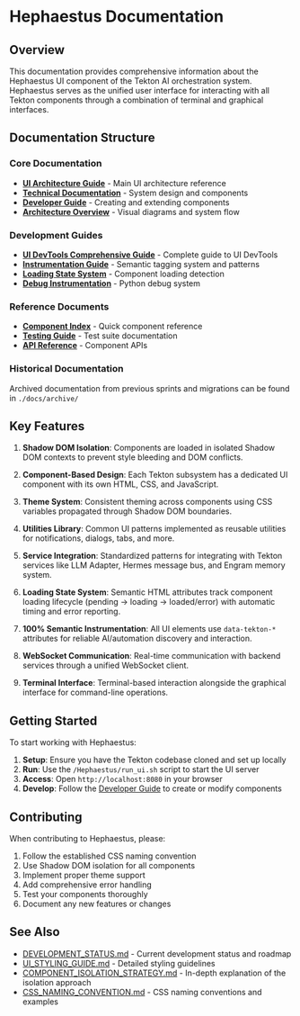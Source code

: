 # Hephaestus Documentation

## Overview

This documentation provides comprehensive information about the Hephaestus UI component of the Tekton AI orchestration system. Hephaestus serves as the unified user interface for interacting with all Tekton components through a combination of terminal and graphical interfaces.

## Documentation Structure

### Core Documentation

- **[UI Architecture Guide](./ui/README.md)** - Main UI architecture reference
- **[Technical Documentation](./technical_documentation.md)** - System design and components
- **[Developer Guide](./developer_guide.md)** - Creating and extending components
- **[Architecture Overview](./architecture.md)** - Visual diagrams and system flow

### Development Guides

- **[UI DevTools Comprehensive Guide](./docs/UI_DEVTOOLS_COMPREHENSIVE_GUIDE.md)** - Complete guide to UI DevTools
- **[Instrumentation Guide](./docs/INSTRUMENTATION_GUIDE.md)** - Semantic tagging system and patterns
- **[Loading State System](./docs/LOADING_STATE_INSTRUMENTATION.md)** - Component loading detection
- **[Debug Instrumentation](./ui/server/README_DEBUG.md)** - Python debug system

### Reference Documents

- **[Component Index](./docs/INSTRUMENTATION_INDEX.md)** - Quick component reference
- **[Testing Guide](./tests/README.md)** - Test suite documentation
- **[API Reference](./docs/api_reference.md)** - Component APIs

### Historical Documentation

Archived documentation from previous sprints and migrations can be found in `./docs/archive/`

## Key Features

1. **Shadow DOM Isolation**: Components are loaded in isolated Shadow DOM contexts to prevent style bleeding and DOM conflicts.

2. **Component-Based Design**: Each Tekton subsystem has a dedicated UI component with its own HTML, CSS, and JavaScript.

3. **Theme System**: Consistent theming across components using CSS variables propagated through Shadow DOM boundaries.

4. **Utilities Library**: Common UI patterns implemented as reusable utilities for notifications, dialogs, tabs, and more.

5. **Service Integration**: Standardized patterns for integrating with Tekton services like LLM Adapter, Hermes message bus, and Engram memory system.

6. **Loading State System**: Semantic HTML attributes track component loading lifecycle (pending → loading → loaded/error) with automatic timing and error reporting.

7. **100% Semantic Instrumentation**: All UI elements use `data-tekton-*` attributes for reliable AI/automation discovery and interaction.

8. **WebSocket Communication**: Real-time communication with backend services through a unified WebSocket client.

9. **Terminal Interface**: Terminal-based interaction alongside the graphical interface for command-line operations.

## Getting Started

To start working with Hephaestus:

1. **Setup**: Ensure you have the Tekton codebase cloned and set up locally
2. **Run**: Use the `/Hephaestus/run_ui.sh` script to start the UI server
3. **Access**: Open `http://localhost:8080` in your browser
4. **Develop**: Follow the [Developer Guide](./developer_guide.md) to create or modify components

## Contributing

When contributing to Hephaestus, please:

1. Follow the established CSS naming convention
2. Use Shadow DOM isolation for all components
3. Implement proper theme support
4. Add comprehensive error handling
5. Test your components thoroughly
6. Document any new features or changes

## See Also

- [DEVELOPMENT_STATUS.md](../DEVELOPMENT_STATUS.md) - Current development status and roadmap
- [UI_STYLING_GUIDE.md](../UI_STYLING_GUIDE.md) - Detailed styling guidelines
- [COMPONENT_ISOLATION_STRATEGY.md](../COMPONENT_ISOLATION_STRATEGY.md) - In-depth explanation of the isolation approach
- [CSS_NAMING_CONVENTION.md](../CSS_NAMING_CONVENTION.md) - CSS naming conventions and examples